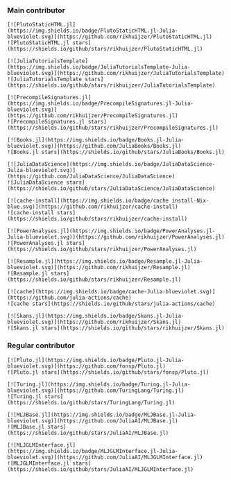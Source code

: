 ### Main contributor

    [![PlutoStaticHTML.jl](https://img.shields.io/badge/PlutoStaticHTML.jl-Julia-blueviolet.svg)](https://github.com/rikhuijzer/PlutoStaticHTML.jl)
    ![PlutoStaticHTML.jl stars](https://shields.io/github/stars/rikhuijzer/PlutoStaticHTML.jl)

    [![JuliaTutorialsTemplate](https://img.shields.io/badge/JuliaTutorialsTemplate-Julia-blueviolet.svg)](https://github.com/rikhuijzer/JuliaTutorialsTemplate)
    ![JuliaTutorialsTemplate stars](https://shields.io/github/stars/rikhuijzer/JuliaTutorialsTemplate)

    [![PrecompileSignatures.jl](https://img.shields.io/badge/PrecompileSignatures.jl-Julia-blueviolet.svg)](https://github.com/rikhuijzer/PrecompileSignatures.jl)
    ![PrecompileSignatures.jl stars](https://shields.io/github/stars/rikhuijzer/PrecompileSignatures.jl)

    [![Books.jl](https://img.shields.io/badge/Books.jl-Julia-blueviolet.svg)](https://github.com/JuliaBooks/Books.jl)
    ![Books.jl stars](https://shields.io/github/stars/JuliaBooks/Books.jl)

    [![JuliaDataScience](https://img.shields.io/badge/JuliaDataScience-Julia-blueviolet.svg)](https://github.com/JuliaDataScience/JuliaDataScience)
    ![JuliaDataScience stars](https://shields.io/github/stars/JuliaDataScience/JuliaDataScience)

    [![cache-install](https://img.shields.io/badge/cache install-Nix-blue.svg)](https://github.com/rikhuijzer/cache-install)
    ![cache-install stars](https://shields.io/github/stars/rikhuijzer/cache-install)

    [![PowerAnalyses.jl](https://img.shields.io/badge/PowerAnalyses.jl-Julia-blueviolet.svg)](https://github.com/rikhuijzer/PowerAnalyses.jl)
    ![PowerAnalyses.jl stars](https://shields.io/github/stars/rikhuijzer/PowerAnalyses.jl)

    [![Resample.jl](https://img.shields.io/badge/Resample.jl-Julia-blueviolet.svg)](https://github.com/rikhuijzer/Resample.jl)
    ![Resample.jl stars](https://shields.io/github/stars/rikhuijzer/Resample.jl)

    [![cache](https://img.shields.io/badge/cache-Julia-blueviolet.svg)](https://github.com/julia-actions/cache)
    ![cache stars](https://shields.io/github/stars/julia-actions/cache)

    [![Skans.jl](https://img.shields.io/badge/Skans.jl-Julia-blueviolet.svg)](https://github.com/rikhuijzer/Skans.jl)
    ![Skans.jl stars](https://shields.io/github/stars/rikhuijzer/Skans.jl)


### Regular contributor

    [![Pluto.jl](https://img.shields.io/badge/Pluto.jl-Julia-blueviolet.svg)](https://github.com/fonsp/Pluto.jl)
    ![Pluto.jl stars](https://shields.io/github/stars/fonsp/Pluto.jl)

    [![Turing.jl](https://img.shields.io/badge/Turing.jl-Julia-blueviolet.svg)](https://github.com/TuringLang/Turing.jl)
    ![Turing.jl stars](https://shields.io/github/stars/TuringLang/Turing.jl)

    [![MLJBase.jl](https://img.shields.io/badge/MLJBase.jl-Julia-blueviolet.svg)](https://github.com/JuliaAI/MLJBase.jl)
    ![MLJBase.jl stars](https://shields.io/github/stars/JuliaAI/MLJBase.jl)

    [![MLJGLMInterface.jl](https://img.shields.io/badge/MLJGLMInterface.jl-Julia-blueviolet.svg)](https://github.com/JuliaAI/MLJGLMInterface.jl)
    ![MLJGLMInterface.jl stars](https://shields.io/github/stars/JuliaAI/MLJGLMInterface.jl)

